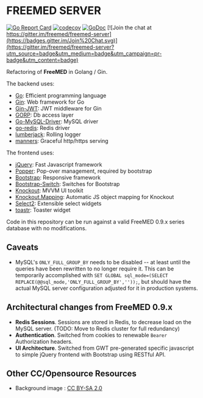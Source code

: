 # FREEMED SERVER

[![Go Report Card](https://goreportcard.com/badge/github.com/freemed/freemed-server)](https://goreportcard.com/report/github.com/freemed/freemed-server)
[![codecov](https://codecov.io/gh/freemed/freemed-server/branch/master/graph/badge.svg)](https://codecov.io/gh/freemed/freemed-server)
[![GoDoc](https://godoc.org/github.com/freemed/freemed-server?status.png)](https://godoc.org/github.com/freemed/freemed-server)
[![Join the chat at https://gitter.im/freemed/freemed-server](https://badges.gitter.im/Join%20Chat.svg)](https://gitter.im/freemed/freemed-server?utm_source=badge&utm_medium=badge&utm_campaign=pr-badge&utm_content=badge)

Refactoring of **FreeMED** in Golang / Gin.

The backend uses:
 * [Go](https://golang.org/): Efficient programming language
 * [Gin](https://github.com/gin-gonic/gin/): Web framework for Go
 * [Gin-JWT](https://github.com/appleboy/gin-jwt): JWT middleware for Gin
 * [GORP](http://github.com/go-gorp/gorp): Db access layer
 * [Go-MySQL-Driver](http://github.com/go-sql-driver/mysql): MySQL driver
 * [go-redis](https://github.com/go-redis/redis): Redis driver
 * [lumberjack](https://github.com/natefinch/lumberjack): Rolling logger
 * [manners](https://github.com/braintree/manners): Graceful http/https serving

The frontend uses:
 * [jQuery](https://jquery.com): Fast Javascript framework
 * [Popper](https://popper.js.org/): Pop-over management, required by bootstrap
 * [Bootstrap](http://getbootstrap.com): Responsive framework
 * [Bootstrap-Switch](http://www.bootstrap-switch.org): Switches for Bootstrap
 * [Knockout](http://knockoutjs.com/): MVVM UI toolkit
 * [Knockout.Mapping](https://github.com/SteveSanderson/knockout.mapping): Automatic JS object mapping for Knockout
 * [Select2](https://select2.org/): Extensible select widgets
 * [toastr](https://github.com/CodeSeven/toastr): Toaster widget
 
Code in this repository can be run against a valid FreeMED 0.9.x series database with no modifications.

## Caveats

 * MySQL's `ONLY_FULL_GROUP_BY` needs to be disabled -- at least until the queries have been rewritten to no longer require it. This can be temporarily accomplished with `SET GLOBAL sql_mode=(SELECT REPLACE(@@sql_mode,'ONLY_FULL_GROUP_BY',''));`, but should have the actual MySQL server configuration adjusted for it in production systems.

## Architectural changes from FreeMED 0.9.x

 * **Redis Sessions**. Sessions are stored in Redis, to decrease load on the MySQL server. (TODO: Move to Redis cluster for full redundancy)
 * **Authentication**. Switched from cookies to renewable ``Bearer`` Authorization headers.
 * **UI Architecture**. Switched from GWT pre-generated specific javascript to simple jQuery frontend with Bootstrap using RESTful API.

## Other CC/Opensource Resources

 * Background image : [CC BY-SA 2.0](https://commons.wikimedia.org/wiki/File:Laptop_and_stethoscope_\(6123892769\).jpg)

